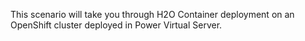 This scenario will take you through H2O Container deployment on an OpenShift cluster deployed
in Power Virtual Server.
